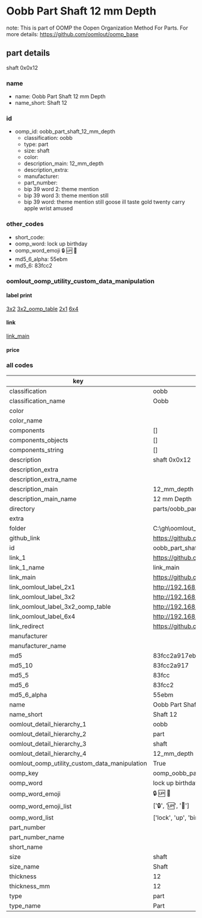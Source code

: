 # Oobb Part Shaft 12 mm Depth  

note: This is part of OOMP the Oopen Organization Method For Parts. For more details: https://github.com/oomlout/oomp_base

##  part details
  



shaft 0x0x12



### name
* name: Oobb Part Shaft 12 mm Depth
* name_short: Shaft 12 
### id
* oomp_id: oobb_part_shaft_12_mm_depth
  * classification: oobb
  * type: part
  * size: shaft
  * color: 
  * description_main: 12_mm_depth
  * description_extra: 
  * manufacturer: 
  * part_number: 
  * bip 39 word 2: theme mention
  * bip 39 word 3: theme mention still
  * bip 39 word: theme mention still goose ill taste gold twenty carry apple wrist amused

### other_codes
* short_code: 
* oomp_word: lock up birthday
* oomp_word_emoji :lock: :up: :birthday:
* md5_6_alpha: 55ebm
* md5_6: 83fcc2






### oomlout_oomp_utility_custom_data_manipulation
#### label print
[3x2](http://192.168.1.245:1112/?label=oomp%2055ebm)
[3x2_oomp_table](http://192.168.1.108:1112/?label=oomp%2055ebm)
[2x1](http://192.168.1.242:1112/?label=oomp%2055ebm)
[6x4](http://192.168.1.55:1112/?label=oomp%2055ebm)    

#### link

[link_main](https://github.com/oomlout/oomlout_oobb_version_4_generated_parts/tree/main/navigation_oomp/oobb/part/shaft/12_mm_depth/part)                              

#### price







### all codes 
| key | value |  
| --- | --- |  
| classification | oobb |  
| classification_name | Oobb |  
| color |  |  
| color_name |  |  
| components | [] |  
| components_objects | [] |  
| components_string | [] |  
| description | shaft 0x0x12 |  
| description_extra |  |  
| description_extra_name |  |  
| description_main | 12_mm_depth |  
| description_main_name | 12 mm Depth |  
| directory | parts/oobb_part_shaft_12_mm_depth |  
| extra |  |  
| folder | C:\gh\oomlout_oobb_version_4_generated_parts\parts\oobb_part_shaft_12_mm_depth |  
| github_link | https://github.com/oomlout/oomlout_oomp_part_src/tree/main/parts/oobb_part_shaft_12_mm_depth |  
| id | oobb_part_shaft_12_mm_depth |  
| link_1 | https://github.com/oomlout/oomlout_oobb_version_4_generated_parts/tree/main/navigation_oomp/oobb/part/shaft/12_mm_depth/part |  
| link_1_name | link_main |  
| link_main | https://github.com/oomlout/oomlout_oobb_version_4_generated_parts/tree/main/navigation_oomp/oobb/part/shaft/12_mm_depth/part |  
| link_oomlout_label_2x1 | http://192.168.1.242:1112/?label=oomp%2055ebm |  
| link_oomlout_label_3x2 | http://192.168.1.245:1112/?label=oomp%2055ebm |  
| link_oomlout_label_3x2_oomp_table | http://192.168.1.108:1112/?label=oomp%2055ebm |  
| link_oomlout_label_6x4 | http://192.168.1.55:1112/?label=oomp%2055ebm |  
| link_redirect | https://github.com/oomlout/oomlout_oobb_version_4_generated_parts/tree/main/parts/oobb_shaft_12 |  
| manufacturer |  |  
| manufacturer_name |  |  
| md5 | 83fcc2a917eb2c8b78b87649aba2c700 |  
| md5_10 | 83fcc2a917 |  
| md5_5 | 83fcc |  
| md5_6 | 83fcc2 |  
| md5_6_alpha | 55ebm |  
| name | Oobb Part Shaft 12 mm Depth |  
| name_short | Shaft 12  |  
| oomlout_detail_hierarchy_1 | oobb |  
| oomlout_detail_hierarchy_2 | part |  
| oomlout_detail_hierarchy_3 | shaft |  
| oomlout_detail_hierarchy_4 | 12_mm_depth |  
| oomlout_oomp_utility_custom_data_manipulation | True |  
| oomp_key | oomp_oobb_part_shaft_12_mm_depth |  
| oomp_word | lock up birthday |  
| oomp_word_emoji | :lock: :up: :birthday: |  
| oomp_word_emoji_list | [':lock:', ':up:', ':birthday:'] |  
| oomp_word_list | ['lock', 'up', 'birthday'] |  
| part_number |  |  
| part_number_name |  |  
| short_name |  |  
| size | shaft |  
| size_name | Shaft |  
| thickness | 12 |  
| thickness_mm | 12 |  
| type | part |  
| type_name | Part |  
